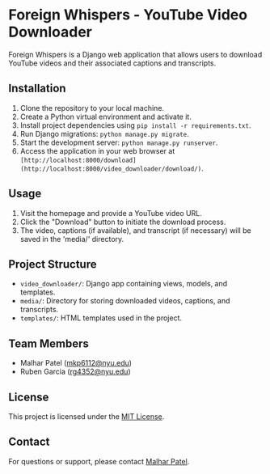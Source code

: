 # Foreign Whispers - YouTube Video Downloader

Foreign Whispers is a Django web application that allows users to download YouTube videos and their associated captions and transcripts.

## Installation

1. Clone the repository to your local machine.
2. Create a Python virtual environment and activate it.
3. Install project dependencies using `pip install -r requirements.txt`.
4. Run Django migrations: `python manage.py migrate`.
5. Start the development server: `python manage.py runserver`.
6. Access the application in your web browser at `[http://localhost:8000/download](http://localhost:8000/video_downloader/download/)`.

## Usage

1. Visit the homepage and provide a YouTube video URL.
2. Click the "Download" button to initiate the download process.
3. The video, captions (if available), and transcript (if necessary) will be saved in the 'media/' directory.

## Project Structure

- `video_downloader/`: Django app containing views, models, and templates.
- `media/`: Directory for storing downloaded videos, captions, and transcripts.
- `templates/`: HTML templates used in the project.

## Team Members
- Malhar Patel (mkp6112@nyu.edu)
- Ruben Garcia (rg4352@nyu.edu)

## License

This project is licensed under the [MIT License](LICENSE).

## Contact

For questions or support, please contact [Malhar Patel](mailto:malhar.p@nyu.com).

